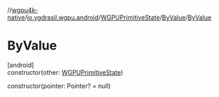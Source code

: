 //[wgpu4k-native](../../../../index.md)/[io.ygdrasil.wgpu.android](../../index.md)/[WGPUPrimitiveState](../index.md)/[ByValue](index.md)/[ByValue](-by-value.md)

# ByValue

[android]\
constructor(other: [WGPUPrimitiveState](../index.md))

constructor(pointer: Pointer? = null)